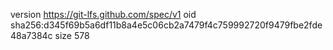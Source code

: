 version https://git-lfs.github.com/spec/v1
oid sha256:d345f69b5a6df11b8a4e5c06cb2a7479f4c759992720f9479fbe2fde48a7384c
size 578

